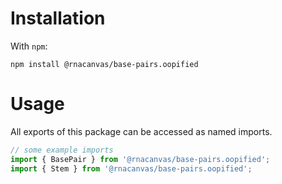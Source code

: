 # Installation

With `npm`:

```
npm install @rnacanvas/base-pairs.oopified
```

# Usage

All exports of this package can be accessed as named imports.

```javascript
// some example imports
import { BasePair } from '@rnacanvas/base-pairs.oopified';
import { Stem } from '@rnacanvas/base-pairs.oopified';
```
